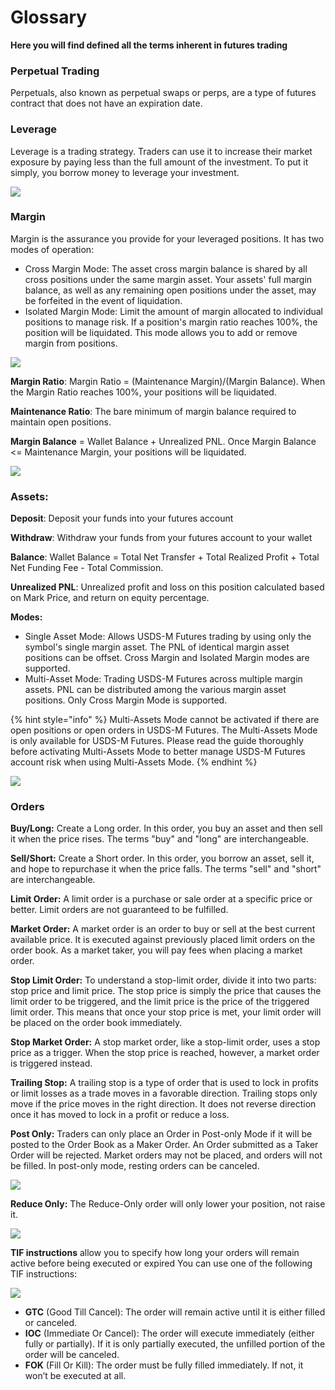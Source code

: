 # Glossary

**Here you will find defined all the terms inherent in futures trading**

### **Perpetual Trading**

Perpetuals, also known as perpetual swaps or perps, are a type of futures contract that does not have an expiration date.

### **Leverage**

Leverage is a trading strategy. Traders can use it to increase their market exposure by paying less than the full amount of the investment. To put it simply, you borrow money to leverage your investment.

![](https://lh5.googleusercontent.com/S4CpgIaapprJpet3GI9UvkGA2Vncl6ywSA8848SLOG5M73v2ILcSunlPMOxpWg9UJmKui4Vb6BDQcUugWP1aYMAVl9_QPioIxT9sFRuY-EEtuSXgCn_D8Muwqh60PFr3EcEu3kkH)

### **Margin**

Margin is the assurance you provide for your leveraged positions. It has two modes of operation:

- Cross Margin Mode: The asset cross margin balance is shared by all cross positions under the same margin asset. Your assets' full margin balance, as well as any remaining open positions under the asset, may be forfeited in the event of liquidation.
- Isolated Margin Mode: Limit the amount of margin allocated to individual positions to manage risk. If a position's margin ratio reaches 100%, the position will be liquidated. This mode allows you to add or remove margin from positions.

![](https://lh3.googleusercontent.com/zVEa2C_uhxdfB83PnT0jPQ3lbs5hJ8IY4cOe5KgxOiypTxV0CC1mXHouC9EhR2ukRmnMIXzk71JkEwPLmXAeK0RuP0xDsqX7c6P-X-7bPdqN3Xrfzxhub2wV55_ZKRNTy8WoCpUs)

**Margin Ratio**: Margin Ratio = (Maintenance Margin)/(Margin Balance). When the Margin Ratio reaches 100%, your positions will be liquidated.

**Maintenance Ratio**: The bare minimum of margin balance required to maintain open positions.

**Margin Balance** = Wallet Balance + Unrealized PNL. Once Margin Balance <= Maintenance Margin, your positions will be liquidated.

![](https://lh6.googleusercontent.com/BGaNOmsOkew_Cf9f6zcP2bW4Die0-uZnoui7QVYY24oDFtQkgIB5Vq1dLo7XgkA3LKyisoK-5Cs0uSN7fl19aa9nvDDAzWCVdgnJ3xNGHkDchaJMQf1G0gvXmDDvR2DvAih1D7tS)

### Assets:

**Deposit**: Deposit your funds into your futures account

**Withdraw**: Withdraw your funds from your futures account to your wallet

**Balance**: Wallet Balance = Total Net Transfer + Total Realized Profit + Total Net Funding Fee - Total Commission.

**Unrealized PNL**: Unrealized profit and loss on this position calculated based on Mark Price, and return on equity percentage.

**Modes:**&#x20;

- Single Asset Mode: Allows USDS-M Futures trading by using only the symbol's single margin asset. The PNL of identical margin asset positions can be offset. Cross Margin and Isolated Margin modes are supported.
- Multi-Asset Mode: Trading USDS-M Futures across multiple margin assets. PNL can be distributed among the various margin asset positions. Only Cross Margin Mode is supported.

{% hint style="info" %}
Multi-Assets Mode cannot be activated if there are open positions or open orders in USDS-M Futures. The Multi-Assets Mode is only available for USDS-M Futures. Please read the guide thoroughly before activating Multi-Assets Mode to better manage USDS-M Futures account risk when using Multi-Assets Mode.
{% endhint %}

![](https://lh3.googleusercontent.com/iupB9UR3QMDCEO5RwjfMpqKZaQtoT53G0Sa_cYH9Neui8ttgqeFybtqOSIncZD74-4p3O-sQd6Lis2QKxGBsdgDmgutRaTUw1qKpjT-UXbpdKo-_3KzjAl3f8VSGyoLrtudoUqBr)

### Orders

**Buy/Long:** Create a Long order. In this order, you buy an asset and then sell it when the price rises. The terms "buy" and "long" are interchangeable.

**Sell/Short:** Create a Short order. In this order, you borrow an asset, sell it, and hope to repurchase it when the price falls. The terms "sell" and "short" are interchangeable.

**Limit Order:** A limit order is a purchase or sale order at a specific price or better. Limit orders are not guaranteed to be fulfilled.

**Market Order:** A market order is an order to buy or sell at the best current available price. It is executed against previously placed limit orders on the order book. As a market taker, you will pay fees when placing a market order.

**Stop Limit Order:** To understand a stop-limit order, divide it into two parts: stop price and limit price. The stop price is simply the price that causes the limit order to be triggered, and the limit price is the price of the triggered limit order. This means that once your stop price is met, your limit order will be placed on the order book immediately.

**Stop Market Order:** A stop market order, like a stop-limit order, uses a stop price as a trigger. When the stop price is reached, however, a market order is triggered instead.

**Trailing Stop:** A trailing stop is a type of order that is used to lock in profits or limit losses as a trade moves in a favorable direction. Trailing stops only move if the price moves in the right direction. It does not reverse direction once it has moved to lock in a profit or reduce a loss.

**Post Only:** Traders can only place an Order in Post-only Mode if it will be posted to the Order Book as a Maker Order. An Order submitted as a Taker Order will be rejected. Market orders may not be placed, and orders will not be filled. In post-only mode, resting orders can be canceled.

![](https://lh6.googleusercontent.com/uV8UuuqGxCwGmu9jxuL2Gf_Nt8QwkYoYCfJinEfINffyr6QjV03tZVXA46GnIxY-XKSxcrAPtrtD8JZYBHSc4ILmLd8Rm6LqHmVdSAgMK8m-4WOdt3FsnPO2MD32EG9j3ym_aSz_)

**Reduce Only:** The Reduce-Only order will only lower your position, not raise it.

![](https://lh3.googleusercontent.com/HlbLU90VSn76W1xHVgSBoke83uQpAPFzl2JBME_Dn2mElSDAYSbA51GRx2cOaAqxBe6wH02MbJxmwjrLuLoSx7Ei4AwzrnmqFjy4VEG5aUrYas7oFKVQ0CGNuiIAXjD1CdPaQurO)

**TIF instructions** allow you to specify how long your orders will remain active before being executed or expired You can use one of the following TIF instructions:

![](https://lh6.googleusercontent.com/-QaqTJU0jCsjznhULix7i2ThVM7_u7IP5a0i42TYhImt8xPLODjYCjLL5JNbRXrIDsgJRxIIGoYD8Tlq5gSdCjkAyMDat53r5WNTepB93_7bq7gDmyg1-jyblSQ8eANv_fH9bvJ-)

- **GTC** (Good Till Cancel): The order will remain active until it is either filled or canceled.
- **IOC** (Immediate Or Cancel): The order will execute immediately (either fully or partially). If it is only partially executed, the unfilled portion of the order will be canceled.
- **FOK** (Fill Or Kill): The order must be fully filled immediately. If not, it won’t be executed at all.
